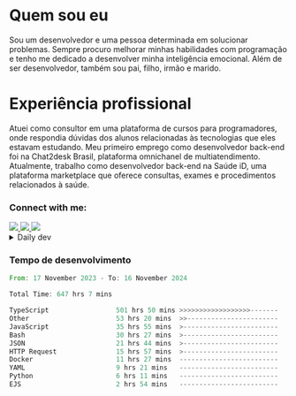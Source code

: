 # Quem sou eu
Sou um desenvolvedor e uma pessoa determinada em solucionar problemas. Sempre procuro melhorar minhas habilidades com programação e tenho me dedicado a desenvolver minha inteligência emocional. Além de ser desenvolvedor, também sou pai, filho, irmão e marido.

# Experiência profissional
Atuei como consultor em uma plataforma de cursos para programadores, onde respondia dúvidas dos alunos relacionadas às tecnologias que eles estavam estudando.
Meu primeiro emprego como desenvolvedor back-end foi na Chat2desk Brasil, plataforma omnichanel de multiatendimento.
Atualmente, trabalho como desenvolvedor back-end na Saúde iD, uma plataforma marketplace que oferece consultas, exames e procedimentos relacionados à saúde.

### Connect with me:
<a href="https://www.linkedin.com/in/theusmoreira" target="_blank" >
<img src="https://img.shields.io/badge/linkedin-%230077B5.svg?&style=for-the-badge&logo=linkedin&logoColor=white ">
</a>
<a href="https://www.instagram.com/matheus.s.moreira/" target="_blank">
<img src="https://img.shields.io/badge/instagram-%23E4405F.svg?&style=for-the-badge&logo=instagram&logoColor=white">
</a>
<a href="mailto:matheussm301@gmail.com"  target="_blank">
<img src="https://img.shields.io/badge/gmail-%23E4405F.svg?&style=for-the-badge&logo=gmail&logoColor=white">
</a>


<details>
  <summary>Daily dev </summary>
<p>
  <a href="https://app.daily.dev/matheussantos"><img src="https://github.com/matheus-santos-moreira/matheus-santos-moreira/blob/master/devcard.svg" width="200" alt="Matheus Santos's Dev Card"/></a>
 </p>
</details>

<h3>Tempo de desenvolvimento</h3>

<!--START_SECTION:waka-->

```rust
From: 17 November 2023 - To: 16 November 2024

Total Time: 647 hrs 7 mins

TypeScript                 501 hrs 50 mins >>>>>>>>>>>>>>>>>>-------   71.64 %
Other                      53 hrs 20 mins  >>-----------------------   07.62 %
JavaScript                 35 hrs 55 mins  >------------------------   05.13 %
Bash                       30 hrs 27 mins  >------------------------   04.35 %
JSON                       21 hrs 44 mins  >------------------------   03.10 %
HTTP Request               15 hrs 57 mins  >------------------------   02.28 %
Docker                     11 hrs 27 mins  -------------------------   01.64 %
YAML                       9 hrs 21 mins   -------------------------   01.34 %
Python                     6 hrs 11 mins   -------------------------   00.88 %
EJS                        2 hrs 54 mins   -------------------------   00.42 %
```

<!--END_SECTION:waka-->

